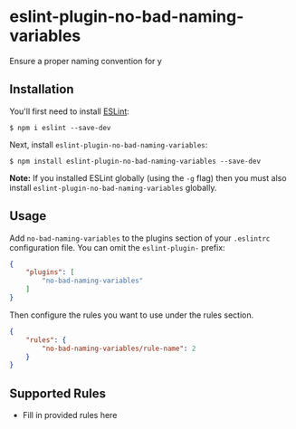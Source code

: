 # eslint-plugin-no-bad-naming-variables

Ensure a proper naming convention for y

## Installation

You'll first need to install [ESLint](http://eslint.org):

```
$ npm i eslint --save-dev
```

Next, install `eslint-plugin-no-bad-naming-variables`:

```
$ npm install eslint-plugin-no-bad-naming-variables --save-dev
```

**Note:** If you installed ESLint globally (using the `-g` flag) then you must also install `eslint-plugin-no-bad-naming-variables` globally.

## Usage

Add `no-bad-naming-variables` to the plugins section of your `.eslintrc` configuration file. You can omit the `eslint-plugin-` prefix:

```json
{
    "plugins": [
        "no-bad-naming-variables"
    ]
}
```


Then configure the rules you want to use under the rules section.

```json
{
    "rules": {
        "no-bad-naming-variables/rule-name": 2
    }
}
```

## Supported Rules

* Fill in provided rules here





